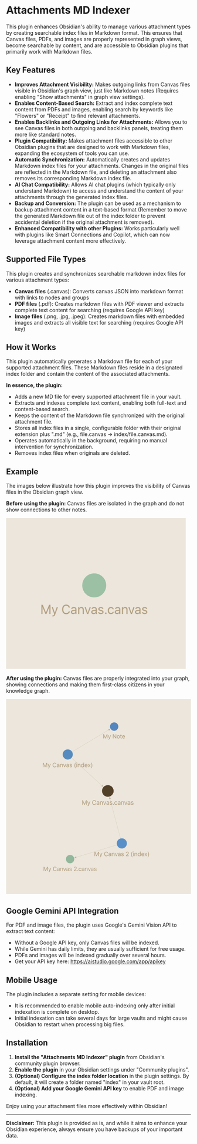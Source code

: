 # Attachments MD Indexer

This plugin enhances Obsidian's ability to manage various attachment types by creating searchable index files in Markdown format. This ensures that Canvas files, PDFs, and images are properly represented in graph views, become searchable by content, and are accessible to Obsidian plugins that primarily work with Markdown files.

## Key Features

* **Improves Attachment Visibility:** Makes outgoing links from Canvas files visible in Obsidian's graph view, just like Markdown notes (Requires enabling "Show attachments" in graph view settings).
* **Enables Content-Based Search:** Extract and index complete text content from PDFs and images, enabling search by keywords like "Flowers" or "Receipt" to find relevant attachments.
* **Enables Backlinks and Outgoing Links for Attachments:** Allows you to see Canvas files in both outgoing and backlinks panels, treating them more like standard notes.
* **Plugin Compatibility:** Makes attachment files accessible to other Obsidian plugins that are designed to work with Markdown files, expanding the ecosystem of tools you can use.
* **Automatic Synchronization:** Automatically creates and updates Markdown index files for your attachments. Changes in the original files are reflected in the Markdown file, and deleting an attachment also removes its corresponding Markdown index file.
* **AI Chat Compatibility:** Allows AI chat plugins (which typically only understand Markdown) to access and understand the content of your attachments through the generated index files.
* **Backup and Conversion:** The plugin can be used as a mechanism to backup attachment content in a text-based format (Remember to move the generated Markdown file out of the index folder to prevent accidental deletion if the original attachment is removed).
* **Enhanced Compatibility with other Plugins:** Works particularly well with plugins like Smart Connections and Copilot, which can now leverage attachment content more effectively.

## Supported File Types

This plugin creates and synchronizes searchable markdown index files for various attachment types:

* **Canvas files** (.canvas): Converts canvas JSON into markdown format with links to nodes and groups
* **PDF files** (.pdf): Creates markdown files with PDF viewer and extracts complete text content for searching (requires Google API key)
* **Image files** (.png, .jpg, .jpeg): Creates markdown files with embedded images and extracts all visible text for searching (requires Google API key)

## How it Works

This plugin automatically generates a Markdown file for each of your supported attachment files. These Markdown files reside in a designated index folder and contain the content of the associated attachments.

**In essence, the plugin:**

* Adds a new MD file for every supported attachment file in your vault.
* Extracts and indexes complete text content, enabling both full-text and content-based search.
* Keeps the content of the Markdown file synchronized with the original attachment file.
* Stores all index files in a single, configurable folder with their original extension plus ".md" (e.g., file.canvas → index/file.canvas.md).
* Operates automatically in the background, requiring no manual intervention for synchronization.
* Removes index files when originals are deleted.

## Example

The images below illustrate how this plugin improves the visibility of Canvas files in the Obsidian graph view.

**Before using the plugin:** Canvas files are isolated in the graph and do not show connections to other notes.

![Graph view before using Canvas Indexer Plugin](images/graph_example_before.png)

**After using the plugin:** Canvas files are properly integrated into your graph, showing connections and making them first-class citizens in your knowledge graph.

![Graph view after using Canvas Indexer Plugin](images/graph_example_after.png)

## Google Gemini API Integration

For PDF and image files, the plugin uses Google's Gemini Vision API to extract text content:

* Without a Google API key, only Canvas files will be indexed.
* While Gemini has daily limits, they are usually sufficient for free usage.
* PDFs and images will be indexed gradually over several hours.
* Get your API key here: https://aistudio.google.com/app/apikey

## Mobile Usage

The plugin includes a separate setting for mobile devices:

* It is recommended to enable mobile auto-indexing only after initial indexation is complete on desktop.
* Initial indexation can take several days for large vaults and might cause Obsidian to restart when processing big files.

## Installation

1. **Install the "Attachments MD Indexer" plugin** from Obsidian's community plugin browser.
2. **Enable the plugin** in your Obsidian settings under "Community plugins".
3. **(Optional) Configure the index folder location** in the plugin settings. By default, it will create a folder named "index" in your vault root.
4. **(Optional) Add your Google Gemini API key** to enable PDF and image indexing.

Enjoy using your attachment files more effectively within Obsidian!

---

**Disclaimer:** This plugin is provided as is, and while it aims to enhance your Obsidian experience, always ensure you have backups of your important data.
